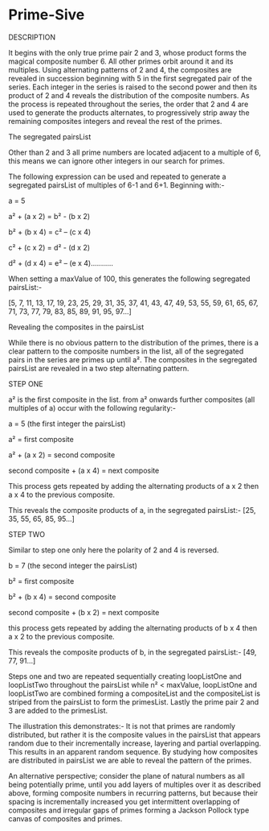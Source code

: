# Prime-Sive
DESCRIPTION

It begins with the only true prime pair 2 and 3, whose product forms the magical composite number 6. All other primes orbit around it and its multiples. Using alternating patterns of 2 and 4, the composites are revealed in succession beginning with 5 in the first segregated pair of the series. Each integer in the series is raised to the second power and then its product of 2 and 4 reveals the distribution of the composite numbers. As the process is repeated throughout the series, the order that 2 and 4 are used to generate the products alternates, to progressively strip away the remaining composites integers and reveal the rest of the primes.

The segregated pairsList 

Other than 2 and 3 all prime numbers are located adjacent to a multiple of 6, this means we can ignore other integers  in our search for primes.

The following expression can be used and repeated to generate a segregated pairsList of multiples of 6-1 and 6+1. Beginning with:- 

a = 5 

a² + (a x 2) = b² - (b x 2) 

b² + (b x 4) = c² – (c x 4) 

c² + (c x 2) = d² - (d x 2) 

d² + (d x 4) = e² – (e x 4)...........

When setting a maxValue of 100, this generates the following segregated pairsList:- 

[5, 7, 11, 13, 17, 19, 23, 25, 29, 31, 35, 37, 41, 43, 47, 49, 53, 55, 59, 61, 65, 67, 71, 73, 77, 79, 83, 85, 89, 91, 95, 97...]

Revealing the composites in the pairsList

While there is no obvious pattern to the distribution of the primes, there is a clear pattern to the composite numbers in the list, all of the segregated pairs in the series are primes up until a². The composites in the segregated pairsList are revealed in a two step alternating pattern.

STEP ONE 

a² is the first composite in the list. from a² onwards further composites (all multiples of a) occur with the following regularity:- 

a = 5 (the first integer the pairsList) 

a² = first composite 

a² + (a x 2) = second composite 

second composite + (a x 4) = next composite

This process gets repeated by adding the alternating products of a x 2 then a x 4 to the previous composite.

This reveals the composite products of a, in the segregated pairsList:- [25, 35, 55, 65, 85, 95...]

STEP TWO 

Similar to step one only here the polarity of 2 and 4 is reversed. 

b = 7 (the second integer the pairsList) 

b² = first composite 

b² + (b x 4) = second composite 

second composite + (b x 2) = next composite

this process gets repeated by adding the alternating products of b x 4 then a x 2 to the previous composite.

This reveals the composite products of b, in the segregated pairsList:- [49, 77, 91...]

Steps one and two are repeated sequentially creating loopListOne and loopListTwo throughout the pairsList while n² < maxValue, loopListOne and loopListTwo are combined forming a compositeList and the compositeList is striped from the pairsList to form the primesList. Lastly the prime pair 2 and 3 are added to the primesList.

The illustration this demonstrates:-  It is not that primes are randomly distributed, but rather it is the composite values in the pairsList that appears random due to their incrementally increase, layering and partial overlapping. This results in an apparent random sequence. By studying how composites are distributed in pairsList we are able to reveal the pattern of the primes. 

An alternative perspective; consider the plane of natural numbers as all being potentially prime, until you add layers of multiples over it as described above, forming composite numbers in recurring patterns, but because their spacing is incrementally increased you get intermittent overlapping of composites and irregular gaps of primes forming a Jackson Pollock type canvas of composites and primes. 

